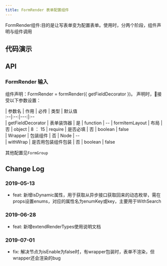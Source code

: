 ```yaml
---
title: FormRender 表单配置组件
---
```


FormRender组件:目的是让写表单变为配置表单。使用时，分两个阶段，组件声明与组件调用
## 代码演示

## API

### FormRender 输入
组件声明：FormRender = formRender({ getFieldDecorator })。 声明时，接受以下参数设置： 

| 参数名 | 作用 | 必传 | 类型 | 默认值  
:--|:--:|---:|:--  
| getFieldDecorator | 表单装饰器 | 是 | function | --
| formItemLayout | 布局 | 否 | object | 8 ： 15
| require | 是否必填 | 否 | boolean | false  
| Wrapper | 包装组件 | 否 | Node | --  
| withWrap | 是否用包装组件包装 | 否  | boolean | false  

其他配置见`FormGroup`

## Change Log

### 2019-05-13

 - feat: 新增isDynamic属性，用于获取从异步接口获取回来的动态枚举，需在props设置enums，对应的属性名为enumKey或key，主要用于WithSearch  

 ### 2019-06-28

 - feat: 新增extendRenderTypes使用说明文档

### 2019-07-01

 - fix: 解决节点为isEnable为false时，有wrapper包装时，表单不渲染，但wrapper还会渲染的bug